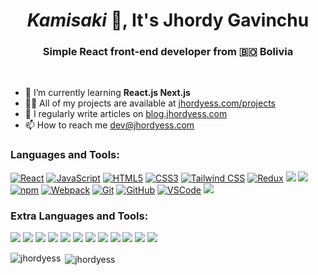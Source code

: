 <h1 align="center">
  <i>Kamisaki</i> 👋, It's <span title="jhordyess">Jhordy Gavinchu</span>
</h1>

<h3 align="center">
  Simple React front-end developer from 🇧🇴 Bolivia
</h3>

<br/>

<ul>
  <li>🌱 I’m currently learning <b>React.js Next.js</b></li>
  <li>👨‍💻 All of my projects are available at <a href="https://jhordyess.com/projects">jhordyess.com/projects</a></li>
  <li>📝 I regularly write articles on <a href="https://blog.jhordyess.com">blog.jhordyess.com</a></li>
  <li>📫 How to reach me  <a href="mailto:dev@jhordyess.com">dev@jhordyess.com</a></li>
</ul>

<h3 align="left">Languages and Tools:</h3>
<p align="left">
  <a href="https://reactjs.org" target="_blank" rel="noreferrer"
    ><img
      src="https://img.shields.io/badge/-React-61DAFB?style=for-the-badge&logo=react&logoColor=black"
      alt="React"
  /></a>
  <a
    href="https://developer.mozilla.org/en-US/docs/Web/JavaScript"
    target="_blank"
    rel="noreferrer"
    ><img
      src="https://img.shields.io/badge/-JavaScript-F7DF1E?style=for-the-badge&logo=javascript&logoColor=black"
      alt="JavaScript"
  /></a>
  <a
    href="https://developer.mozilla.org/en-US/docs/Web/HTML"
    target="_blank"
    rel="noreferrer"
    ><img
      src="https://img.shields.io/badge/-HTML5-E34F26?style=for-the-badge&logo=html5&logoColor=white"
      alt="HTML5"
  /></a>
  <a
    href="https://developer.mozilla.org/en-US/docs/Web/CSS"
    target="_blank"
    rel="noreferrer"
    ><img
      src="https://img.shields.io/badge/-CSS3-1572B6?style=for-the-badge&logo=CSS3&logoColor=white"
      alt="CSS3"
  /></a>
  <a href="https://tailwindcss.com" target="_blank" rel="noreferrer"
    ><img
      src="https://img.shields.io/badge/-Tailwind%20CSS-06B6D4?style=for-the-badge&logo=tailwindcss&logoColor=white"
      alt="Tailwind CSS"
  /></a>
  <a href="https://redux.js.org" target="_blank" rel="noreferrer"
    ><img
      src="https://img.shields.io/badge/-Redux-764ABC?style=for-the-badge&logo=redux&logoColor=white"
      alt="Redux"
  /></a>
  <a href="https://xstate.js.org/" target="_blank" rel="noreferrer"
    ><img
      src="https://img.shields.io/badge/-XState-2C3E50?style=for-the-badge&logo=xstate&logoColor=white"
  /></a>
  <a href="https://reactrouter.com/" target="_blank" rel="noreferrer"
    ><img
      src="https://img.shields.io/badge/-React%20Router-CA4245?style=for-the-badge&logo=reactrouter&logoColor=white"
  /></a>
  <a href="https://www.npmjs.com" target="_blank" rel="noreferrer"
    ><img
      src="https://img.shields.io/badge/-npm-CB3837?style=for-the-badge&logo=npm&logoColor=white"
      alt="npm"
  /></a>
  <a href="https://webpack.js.org" target="_blank" rel="noreferrer"
    ><img
      src="https://img.shields.io/badge/-Webpack-8DD6F9?style=for-the-badge&logo=webpack&logoColor=black"
      alt="Webpack"
  /></a>
  <a href="https://git-scm.com" target="_blank" rel="noreferrer"
    ><img
      src="https://img.shields.io/badge/-Git-F05032?style=for-the-badge&logo=git&logoColor=white"
      alt="Git"
  /></a>
  <a href="https://github.com" target="_blank" rel="noreferrer"
    ><img
      src="https://img.shields.io/badge/-GitHub-181717?style=for-the-badge&logo=github&logoColor=white"
      alt="GitHub"
  /></a>
  <a href="https://code.visualstudio.com" target="_blank" rel="noreferrer"
    ><img
      src="https://img.shields.io/badge/-VSCode-007ACC?style=for-the-badge&logo=visualstudiocode&logoColor=white"
      alt="VSCode"
  /></a>
  <a href="https://www.postman.com/" target="_blank" rel="noreferrer"
    ><img
      src="https://img.shields.io/badge/-Postman-FF6C37?style=for-the-badge&logo=postman&logoColor=white"
  /></a>
</p>

<h3 align="left">Extra Languages and Tools:</h3>
<p align="left">
  <a href="https://openjdk.org/" target="_blank" rel="noreferrer"
    ><img src="https://img.shields.io/badge/-Java-007396?style=for-the-badge&logo=openjdk"
  /></a>
  <a href="https://www.python.org/" target="_blank" rel="noreferrer"
    ><img
      src="https://img.shields.io/badge/-Python-3776AB?style=for-the-badge&logo=python&logoColor=white"
  /></a>
  <a
    href="https://docs.microsoft.com/en-us/dotnet/csharp/"
    target="_blank"
    rel="noreferrer"
    ><img
      src="https://img.shields.io/badge/-C%20Sharp-239120?style=for-the-badge&logo=csharp&logoColor=white"
  /></a>
  <a href="https://www.postgresql.org/" target="_blank" rel="noreferrer"
    ><img
      src="https://img.shields.io/badge/-PostgreSQL-4169E1?style=for-the-badge&logo=postgresql&logoColor=white"
  /></a>
  <a
    href="https://www.microsoft.com/en-us/sql-server/"
    target="_blank"
    rel="noreferrer"
    ><img
      src="https://img.shields.io/badge/-MS%20SQL%20Server-CC2927?style=for-the-badge&logo=microsoftsqlserver&logoColor=white"
  /></a>
  <a href="https://mariadb.org/" target="_blank" rel="noreferrer"
    ><img
      src="https://img.shields.io/badge/-MariaDB-003545?style=for-the-badge&logo=mariadb&logoColor=white"
  /></a>
  <a href="https://www.docker.com/" target="_blank" rel="noreferrer"
    ><img
      src="https://img.shields.io/badge/-Docker-2496ED?style=for-the-badge&logo=docker&logoColor=white"
  /></a>
  <a href="https://www.gnu.org/software/bash/" target="_blank" rel="noreferrer"
    ><img
      src="https://img.shields.io/badge/-GNU%20Bash-4EAA25?style=for-the-badge&logo=gnubash&logoColor=white"
  /></a>
  <a href="https://www.linux.org/" target="_blank" rel="noreferrer">
    <img
      src="https://img.shields.io/badge/-Linux-FCC624?style=for-the-badge&logo=linux&logoColor=black"
  /></a>
  <a href="https://www.latex-project.org/" target="_blank" rel="noreferrer"
    ><img
      src="https://img.shields.io/badge/-LaTeX-008080?style=for-the-badge&logo=latex&logoColor=white"
  /></a>
  <a href="https://www.arduino.cc/" target="_blank" rel="noreferrer"
    ><img
      src="https://img.shields.io/badge/-Arduino-00979D?style=for-the-badge&logo=arduino&logoColor=white"
  /></a>
  <a href="https://www.raspberrypi.org/" target="_blank" rel="noreferrer"
    ><img
      src="https://img.shields.io/badge/-Raspberry%20Pi-A22846?style=for-the-badge&logo=raspberrypi&logoColor=white"
  /></a>
</p>

<p>
  <img
    align="left"
    src="https://github-readme-stats.vercel.app/api/top-langs?username=jhordyess&locale=en&layout=donut&size_weight=0.5&count_weight=0.5"
    alt="jhordyess"
  />
</p>

<p>
  &nbsp;<img
    align="center"
    src="https://github-readme-stats.vercel.app/api?username=jhordyess&show_icons=true&locale=en&rank_icon=github"
    alt="jhordyess"
  />
</p>
